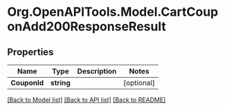 # Org.OpenAPITools.Model.CartCouponAdd200ResponseResult

## Properties

Name | Type | Description | Notes
------------ | ------------- | ------------- | -------------
**CouponId** | **string** |  | [optional] 

[[Back to Model list]](../README.md#documentation-for-models) [[Back to API list]](../README.md#documentation-for-api-endpoints) [[Back to README]](../README.md)

